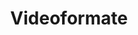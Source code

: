 ---
moduleTitle: Instruktionale Videos
unitTitle: Einführung
title: Videoformate
module: 7
unit: 0
subunit: 2
type: video
---